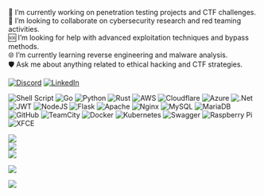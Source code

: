 
🚀 I’m currently working on penetration testing projects and CTF challenges.<br>🤝 I’m looking to collaborate on cybersecurity research and red teaming activities.<br>🆘 I’m looking for help with advanced exploitation techniques and bypass methods.<br>🌐 I’m currently learning reverse engineering and malware analysis.<br>🛡️ Ask me about anything related to ethical hacking and CTF strategies.



[![Discord](https://img.shields.io/badge/Discord-%237289DA.svg?logo=discord&logoColor=white)](https://discord.gg/0xb3rk4y) [![LinkedIn](https://img.shields.io/badge/LinkedIn-%230077B5.svg?logo=linkedin&logoColor=white)](https://linkedin.com/in/https://www.linkedin.com/in/cengizberkaykaya/) 


![Shell Script](https://img.shields.io/badge/shell_script-%23121011.svg?style=plastic&logo=gnu-bash&logoColor=white) ![Go](https://img.shields.io/badge/go-%2300ADD8.svg?style=plastic&logo=go&logoColor=white) ![Python](https://img.shields.io/badge/python-3670A0?style=plastic&logo=python&logoColor=ffdd54) ![Rust](https://img.shields.io/badge/rust-%23000000.svg?style=plastic&logo=rust&logoColor=white) ![AWS](https://img.shields.io/badge/AWS-%23FF9900.svg?style=plastic&logo=amazon-aws&logoColor=white) ![Cloudflare](https://img.shields.io/badge/Cloudflare-F38020?style=plastic&logo=Cloudflare&logoColor=white) ![Azure](https://img.shields.io/badge/azure-%230072C6.svg?style=plastic&logo=microsoftazure&logoColor=white) ![.Net](https://img.shields.io/badge/.NET-5C2D91?style=plastic&logo=.net&logoColor=white) ![JWT](https://img.shields.io/badge/JWT-black?style=plastic&logo=JSON%20web%20tokens) ![NodeJS](https://img.shields.io/badge/node.js-6DA55F?style=plastic&logo=node.js&logoColor=white) ![Flask](https://img.shields.io/badge/flask-%23000.svg?style=plastic&logo=flask&logoColor=white) ![Apache](https://img.shields.io/badge/apache-%23D42029.svg?style=plastic&logo=apache&logoColor=white) ![Nginx](https://img.shields.io/badge/nginx-%23009639.svg?style=plastic&logo=nginx&logoColor=white) ![MySQL](https://img.shields.io/badge/mysql-4479A1.svg?style=plastic&logo=mysql&logoColor=white) ![MariaDB](https://img.shields.io/badge/MariaDB-003545?style=plastic&logo=mariadb&logoColor=white) ![GitHub](https://img.shields.io/badge/github-%23121011.svg?style=plastic&logo=github&logoColor=white) ![TeamCity](https://img.shields.io/badge/teamcity-000000.svg?style=plastic&logo=teamcity&logoColor=white) ![Docker](https://img.shields.io/badge/docker-%230db7ed.svg?style=plastic&logo=docker&logoColor=white) ![Kubernetes](https://img.shields.io/badge/kubernetes-%23326ce5.svg?style=plastic&logo=kubernetes&logoColor=white) ![Swagger](https://img.shields.io/badge/-Swagger-%23Clojure?style=plastic&logo=swagger&logoColor=white) ![Raspberry Pi](https://img.shields.io/badge/-RaspberryPi-C51A4A?style=plastic&logo=Raspberry-Pi) ![XFCE](https://img.shields.io/badge/XFCE-%232284F2.svg?style=plastic&logo=xfce&logoColor=white)

![](https://github-readme-stats.vercel.app/api?username=0xb4rk3y&theme=gotham&hide_border=false&include_all_commits=true&count_private=true)<br/>
![](https://github-readme-streak-stats.herokuapp.com/?user=0xb4rk3y&theme=gotham&hide_border=false)<br/>
![](https://github-readme-stats.vercel.app/api/top-langs/?username=0xb4rk3y&theme=gotham&hide_border=false&include_all_commits=true&count_private=true&layout=compact)


![](https://github-profile-trophy.vercel.app/?username=0xb4rk3y&theme=dark&no-frame=true&no-bg=true&margin-w=4)


![](https://quotes-github-readme.vercel.app/api?type=horizontal&theme=dark)
